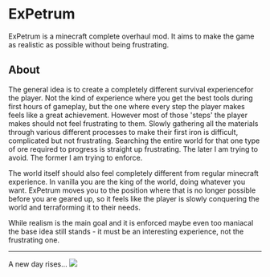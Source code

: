 # ExPetrum
ExPetrum is a minecraft complete overhaul mod. It aims to make the game as realistic as possible without being frustrating.

## About
The general idea is to create a completely different survival experiencefor the player. Not the kind of experience where you get the best tools during first hours of gameplay, but the one where every step the player makes feels like a great achievement. 
However most of those 'steps' the player makes should not feel frustrating to them. Slowly gathering all the materials through various different processes to make their first iron is difficult, complicated but not frustrating. Searching the entire world for that one type of ore required to progress is straight up frustrating. The later I am trying to avoid. The former I am trying to enforce.

The world itself should also feel completely different from regular minecraft experience. In vanilla you are the king of the world, doing whatever you want. ExPetrum moves you to the position where that is no longer possible before you are geared up, so it feels like the player is slowly conquering the world and terraforming it to their needs.

While realism is the main goal and it is enforced maybe even too maniacal the base idea still stands - it must be an interesting experience, not the frustrating one.

_ _ _

A new day rises...
![](https://github.com/V0idWa1k3r/ExPetrum/blob/master/randomdevscreenies/2017-05-04_04.39.55.png)